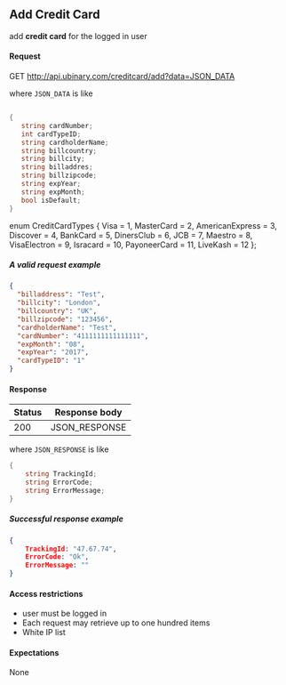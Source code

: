 ﻿## Add Credit Card

add **credit card** for the logged in user


#### Request

GET http://api.ubinary.com/creditcard/add?data=JSON_DATA

where `JSON_DATA` is like

```C#

{
   string cardNumber;
   int cardTypeID;
   string cardholderName;
   string billcountry; 
   string billcity;
   string billaddres; 
   string billzipcode;
   string expYear;
   string expMonth;
   bool isDefault;  
}

```

   enum CreditCardTypes
{
    Visa = 1,
    MasterCard = 2,
    AmericanExpress = 3,
    Discover = 4,
    BankCard = 5,
    DinersClub = 6,
    JCB = 7,
    Maestro = 8,
    VisaElectron = 9,
    Isracard = 10,
    PayoneerCard = 11,
    LiveKash = 12
};

##### A valid request example

```json
{
  "billaddress": "Test",
  "billcity": "London",
  "billcountry": "UK",
  "billzipcode": "123456",
  "cardholderName": "Test",
  "cardNumber": "4111111111111111",
  "expMonth": "08",
  "expYear": "2017",
  "cardTypeID": "1"
}
```




#### Response

Status | Response body
-------|--------------
200    | JSON_RESPONSE

where `JSON_RESPONSE` is like

```C#
{
    string TrackingId;
    string ErrorCode;
	string ErrorMessage;
}

```

##### Successful response example

```json
{
	TrackingId: "47.67.74",
	ErrorCode: "Ok",
	ErrorMessage: ""
}
```

#### Access restrictions

- user must be logged in
- Each request may retrieve up to one hundred items
- White IP list


#### Expectations

None
